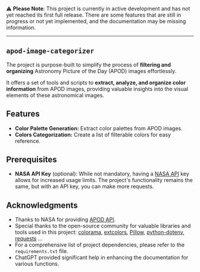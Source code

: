 ⚠️ **Please Note**: This project is currently in active development and has not yet reached its first full release. There are some features that are still in progress or not yet implemented, and the documentation may be missing information.

---

## `apod-image-categorizer`

The project is purpose-built to simplify the process of **filtering and organizing** Astronomy Picture of the Day (APOD) images effortlessly.

It offers a set of tools and scripts to **extract, analyze, and organize color information** from APOD images, providing valuable insights into the visual elements of these astronomical images.

## Features

- **Color Palette Generation:** Extract color palettes from APOD images.
- **Colors Categorization:** Create a list of filterable colors for easy reference.
<!-- - **Advanced Filtering:** -->

## Prerequisites

- **NASA API Key** (optional): While not mandatory, having a [NASA API](https://api.nasa.gov/) key allows for increased usage limits. The project's functionality remains the same, but with an API key, you can make more requests.

## Acknowledgments

- Thanks to NASA for providing [APOD API](https://github.com/nasa/apod-api).
- Special thanks to the open-source community for valuable libraries and tools used in this project: [colorama](https://pypi.org/project/colorama/), [extcolors](https://pypi.org/project/extcolors/), [Pillow](https://pypi.org/project/Pillow/), [python-dotenv](https://pypi.org/project/python-dotenv/), [requests](https://pypi.org/project/requests/) ...
- For a comprehensive list of project dependencies, please refer to the `requirements.txt` file.
- ChatGPT provided significant help in enhancing the documentation for various functions.